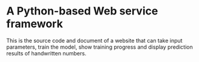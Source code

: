 # A Python-based Web service framework

This is the source code and document of a website that can take input parameters, train the model, show training progress and display prediction results of handwritten numbers.
